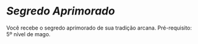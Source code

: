 # *Segredo Aprimorado*

Você recebe o segredo aprimorado de sua tradição arcana. Pré-requisito: 5º nível de mago.